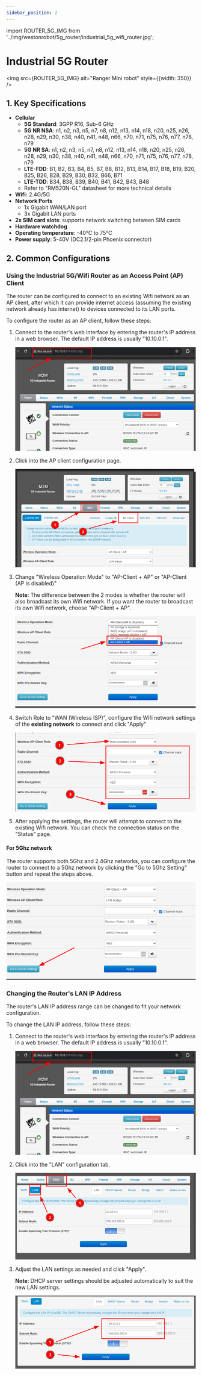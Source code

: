 ```yaml
---
sidebar_position: 2
---
```


import ROUTER_5G_IMG from '../img/westonrobot/5g_router/industrial_5g_wifi_router.jpg';

# Industrial 5G Router

<img src={ROUTER_5G_IMG} alt="Ranger Mini robot" style={{width: 350}} />

## 1. Key Specifications

* **Cellular**
    * **5G Standard**: 3GPP R16, Sub-6 GHz
    * **5G NR NSA**: n1, n2, n3, n5, n7, n8, n12, n13, n14, n18, n20, n25, n26, n28, n29, n30, n38, n40, n41, n48, n66, n70, n71, n75, n76, n77, n78, n79
    * **5G NR SA**: n1, n2, n3, n5, n7, n8, n12, n13, n14, n18, n20, n25, n26, n28, n29, n30, n38, n40, n41, n48, n66, n70, n71, n75, n76, n77, n78, n79
    * **LTE-FDD**: B1, B2, B3, B4, B5, B7, B8, B12, B13, B14, B17, B18, B19, B20, B25, B26, B28, B29, B30, B32, B66, B71
    * **LTE-TDD**: B34, B38, B39, B40, B41, B42, B43, B48
    * Refer to "RM520N-GL" datasheet for more technical details
* **Wifi:** 2.4G/5G
* **Network Ports**
    * 1x Gigabit WAN/LAN port
    * 3x Gigabit LAN ports
* **2x SIM card slots**: supports network switching between SIM cards
* **Hardware watchdog**
* **Operating temperature**: -40°C to 75°C
* **Power supply**: 5-40V (DC2.1/2-pin Phoenix connector)

## 2. Common Configurations

### Using the Industrial 5G/Wifi Router as an Access Point (AP) Client

The router can be configured to connect to an existing Wifi network as an AP client, after which it can provide internet access (assuming the existing network already has internet) to devices connected to its LAN ports.

To configure the router as an AP client, follow these steps:

1. Connect to the router's web interface by entering the router's IP address in a web browser. The default IP address is usually "10.10.0.1".

   ![Home Page](../img/westonrobot/5g_router/home_page.png)

2. Click into the AP client configuration page.

   ![AP Client Tab](../img/westonrobot/5g_router/ap_client_tab.png)

3. Change "Wireless Operation Mode" to "AP-Client + AP" or "AP-Client (AP is disabled)"

   **Note**: The difference between the 2 modes is whether the router will also broadcast its own Wifi network. If you want the router to broadcast its own Wifi network, choose "AP-Client + AP".

   ![Operation Mode](../img/westonrobot/5g_router/operation_mode.png)

4. Switch Role to "WAN (Wireless ISP)", configure the Wifi network settings of the **existing network** to connect and click "Apply"

   ![AP Settings](../img/westonrobot/5g_router/ap_settings.png)

5. After applying the settings, the router will attempt to connect to the existing Wifi network. You can check the connection status on the "Status" page.

#### For 5Ghz network

The router supports both 5Ghz and 2.4Ghz networks, you can configure the router to connect to a 5Ghz network by clicking the "Go to 5Ghz Setting" button and repeat the steps above.

![5Ghz Setting](../img/westonrobot/5g_router/5ghz_setting.png)

### Changing the Router's LAN IP Address

The router's LAN IP address range can be changed to fit your network configuration.

To change the LAN IP address, follow these steps:

1. Connect to the router's web interface by entering the router's IP address in a web browser. The default IP address is usually "10.10.0.1".

   ![Home Page](../img/westonrobot/5g_router/home_page.png)

2. Click into the "LAN" configuration tab.
  
   ![LAN Config Tab](../img/westonrobot/5g_router/lan_config_tab.png)

3. Adjust the LAN settings as needed and click "Apply".
    
   **Note**: DHCP server settings should be adjusted automatically to suit the new LAN settings.

   ![LAN Settings](../img/westonrobot/5g_router/lan_settings.png)
